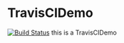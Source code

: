 # TravisCIDemo
[![Build Status](https://travis-ci.org/wangxiaoxiang/TravisCIDemo.svg)](https://travis-ci.org/wangxiaoxiang/TravisCIDemo)
this is a TravisCIDemo
